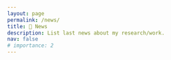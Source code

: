 ```yaml
---
layout: page
permalink: /news/
title: 📰 News
description: List last news about my research/work.
nav: false
# importance: 2
---
```


